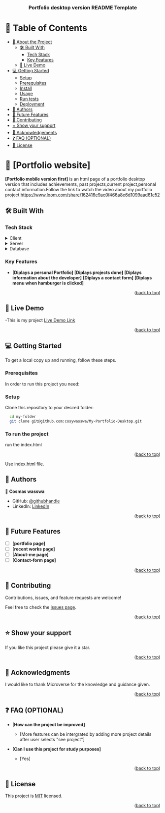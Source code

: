 <a name="readme-top"></a>

<div align="center">
  <!-- You are encouraged to replace this logo with your own! Otherwise you can also remove it. -->
 
  <br/>

  <h3><b>Portfolio desktop version README Template</b></h3>

</div>

<!-- TABLE OF CONTENTS -->

# 📗 Table of Contents

- [📖 About the Project](#about-project)
  - [🛠 Built With](#built-with)
    - [Tech Stack](#tech-stack)
    - [Key Features](#key-features)
  - [🚀 Live Demo](#live-demo)
- [💻 Getting Started](#getting-started)
  - [Setup](#setup)
  - [Prerequisites](#prerequisites)
  - [Install](#install)
  - [Usage](#usage)
  - [Run tests](#run-tests)
  - [Deployment](#deployment)
- [👥 Authors](#authors)
- [🔭 Future Features](#future-features)
- [🤝 Contributing](#contributing)
- [⭐️ Show your support](#support)
- [🙏 Acknowledgements](#acknowledgements)
- [❓ FAQ (OPTIONAL)](#faq)
- [📝 License](#license)

<!-- PROJECT DESCRIPTION -->

# 📖 [Portfolio website] <a name="about-project"></a>

**[Portfolio mobile version first]** is an html page of a portfolio desktop version that includes achievements, past projects,current project,personal contact information.Follow the link to watch the video about my portfolio project
https://www.loom.com/share/162416e9ac0f466a8e6d1099aad61c52

## 🛠 Built With <a name="built-with"></a>

### Tech Stack <a name="tech-stack"></a>

<details>
  <summary>Client</summary>
  <ul>
    <li><a href="#">html</a></li>
  </ul>
</details>

<details>
  <summary>Server</summary>
  <ul>
    <li><a href="#">N/A</a></li>
  </ul>
</details>

<details>
<summary>Database</summary>
  <ul>
    <li><a href="#">N/A</a></li>
  </ul>
</details>

<!-- Features -->

### Key Features <a name="key-features"></a>

- **[Diplays a personal Portfolio]**
  **[Diplays projects done]**
  **[Diplays information about the developer]**
  **[Diplays a contact form]**
  **[Diplays menu when hamburger is clicked]**

<p align="right">(<a href="#readme-top">back to top</a>)</p>

<!-- LIVE DEMO -->

## 🚀 Live Demo <a name="live-demo"></a>

-This is my project [Live Demo Link](https://cosywasswa.github.io/My-Portfolio-Desktop/)

<p align="right">(<a href="#readme-top">back to top</a>)</p>

<!-- GETTING STARTED -->

## 💻 Getting Started <a name="getting-started"></a>

To get a local copy up and running, follow these steps.

### Prerequisites

In order to run this project you need:

### Setup

Clone this repository to your desired folder:

```sh
  cd my-folder
  git clone git@github.com:cosywasswa/My-Portfolio-Desktop.git
```

### To run the project

run the index.html

<p align="right">(<a href="#readme-top">back to top</a>)</p>
Use index.html file.

<!-- AUTHORS -->

## 👥 Authors <a name="authors"></a>

👤 **Cosmas wasswa**

- GitHub: [@githubhandle](https://github.com/cosywasswa)
- LinkedIn: [LinkedIn](https://www.linkedin.com/in/cosmas-wasswa-931a2761/)

<p align="right">(<a href="#readme-top">back to top</a>)</p>

<!-- FUTURE FEATURES -->

## 🔭 Future Features <a name="future-features"></a>

- [ ] **[portfolio page]**
- [ ] **[recent works page]**
- [ ] **[About-me page]**
- [ ] **[Contact-form page]**

<p align="right">(<a href="#readme-top">back to top</a>)</p>

<!-- CONTRIBUTING -->

## 🤝 Contributing <a name="contributing"></a>

Contributions, issues, and feature requests are welcome!

Feel free to check the [issues page](../../issues/).

<p align="right">(<a href="#readme-top">back to top</a>)</p>

<!-- SUPPORT -->

## ⭐️ Show your support <a name="support"></a>

If you like this project please give it a star.

<p align="right">(<a href="#readme-top">back to top</a>)</p>

<!-- ACKNOWLEDGEMENTS -->

## 🙏 Acknowledgments <a name="acknowledgements"></a>

I would like to thank Microverse for the knowledge and guidance given.

<p align="right">(<a href="#readme-top">back to top</a>)</p>

<!-- FAQ (optional) -->

## ❓ FAQ (OPTIONAL) <a name="faq"></a>

- **[How can the project be improved]**

  - [More features can be intergrated by adding more project details after user selects "see project"]

- **[Can I use this project for study purposes]**

  - [Yes]

<p align="right">(<a href="#readme-top">back to top</a>)</p>

<!-- LICENSE -->

## 📝 License <a name="license"></a>

This project is [MIT](./LICENSE) licensed.

<p align="right">(<a href="#readme-top">back to top</a>)</p>
